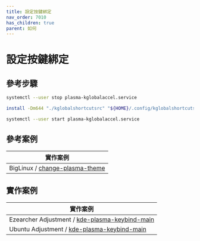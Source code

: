 ```yaml
---
title: 設定按鍵綁定
nav_order: 7010
has_children: true
parent: 如何
---
```



# 設定按鍵綁定


## 參考步驟

``` sh
systemctl --user stop plasma-kglobalaccel.service
```

``` sh
install -Dm644 "./kglobalshortcutsrc" "${HOME}/.config/kglobalshortcutsrc"
```

``` sh
systemctl --user start plasma-kglobalaccel.service
```

## 參考案例

| 實作案例 |
| --- |
| BigLinux / [change-plasma-theme](https://github.com/biglinux/biglinux-session-and-themes/blob/main/usr/bin/change-plasma-theme#L32) |


## 實作案例

| 實作案例 |
| --- |
| Ezearcher Adjustment / [kde-plasma-keybind-main](https://github.com/samwhelp/ezarcher-adjustment/tree/main/prototype/de/kde-plasma/part/keybind/kde-plasma-keybind-main) |
| Ubuntu Adjustment / [kde-plasma-keybind-main](https://github.com/samwhelp/note-about-ubuntu/tree/gh-pages/_legacy/22.10/adjustment/de/kde-plasma/part/keybind/kde-plasma-keybind-main) |
